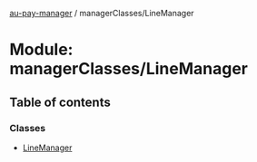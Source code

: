 [au-pay-manager](../README.md) / managerClasses/LineManager

# Module: managerClasses/LineManager

## Table of contents

### Classes

- [LineManager](../classes/managerClasses_LineManager.LineManager.md)
